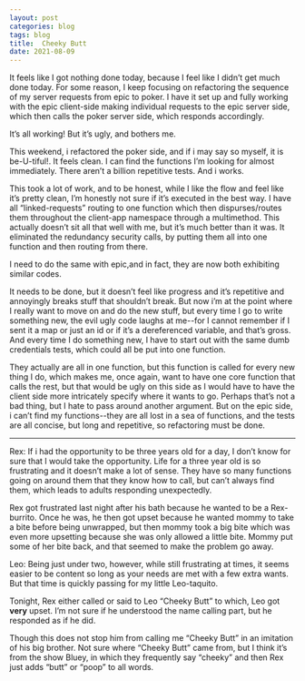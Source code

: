 ```yaml
---
layout: post  
categories: blog  
tags: blog  
title:  Cheeky Butt
date: 2021-08-09
---
```


It feels like I got nothing done today, because I feel like I didn’t get much done today.  For some reason, I keep focusing on refactoring the sequence of my server requests from epic to poker.  I have it set up and fully working with the epic client-side making individual requests to the epic server side, which then calls the poker server side, which responds accordingly.

It’s all working!  But it’s ugly, and bothers me.

This weekend, i refactored the poker side, and if i may say so myself, it is be-U-tiful!.  It feels clean.  I can find the functions I’m looking for almost immediately.  There aren’t a billion repetitive tests.  And i works.

This took a lot of work, and to be honest, while I like the flow and feel like it’s pretty clean, I’m honestly not sure if it’s executed in the best way.  I have all “linked-requests” routing to one function which then dispurses/routes them throughout the client-app namespace through a multimethod.  This actually doesn’t sit all that well with me, but it’s much better than it was.  It eliminated the redundancy security calls, by putting them all into one function and then routing from there.

I need to do the same with epic,and in fact, they are now both exhibiting similar codes.

It needs to be done, but it doesn’t feel like progress and it’s repetitive and annoyingly breaks stuff that shouldn’t break.  But now i’m at the point where I really want to move on and do the new stuff, but every time I go to write something new, the evil ugly code laughs at me--for I cannot remember if I sent it a map or just an id or if it’s a dereferenced variable, and that’s gross.  And every time I do something new, I have to start out with the same dumb credentials tests, which could all be put into one function.

They actually are all in one function, but this function is called for every new thing I do, which makes me, once again, want to have one core function that calls the rest, but that would be ugly on this side as I would have to have the client side more intricately specify where it wants to go.  Perhaps that’s not a bad thing, but I hate to pass around another argument.  But on the epic side, i can’t find my functions--they are all lost in a sea of functions, and the tests are all concise, but long and repetitive, so refactoring must be done.

---

Rex:
If i had the opportunity to be three years old for a day, I don’t know for sure that I would take the opportunity.  Life for a three year old is so frustrating and it doesn’t make a lot of sense.  They have so many functions going on around them that they know how to call, but can’t always find them, which leads to adults responding unexpectedly.

Rex got frustrated last night after his bath because he wanted to be a Rex-burrito.  Once he was, he then got upset because he wanted mommy to take a bite before being unwrapped, but then mommy took a big bite which was even more upsetting because she was only allowed a little bite.  Mommy put some of her bite back, and that seemed to make the problem go away.

Leo:
Being just under two, however, while still frustrating at times, it seems easier to be content so long as your needs are met with a few extra wants.  But that time is quickly passing for my little Leo-taquito.

Tonight, Rex either called or said to Leo “Cheeky Butt” to which, Leo got **very** upset.  I’m not sure if he understood the name calling part, but he responded as if he did.

Though this does not stop him from calling me “Cheeky Butt” in an imitation of his big brother.  Not sure where “Cheeky Butt” came from, but I think it’s from the show Bluey, in which they frequently say “cheeky” and then Rex just adds “butt” or “poop” to all words.  
